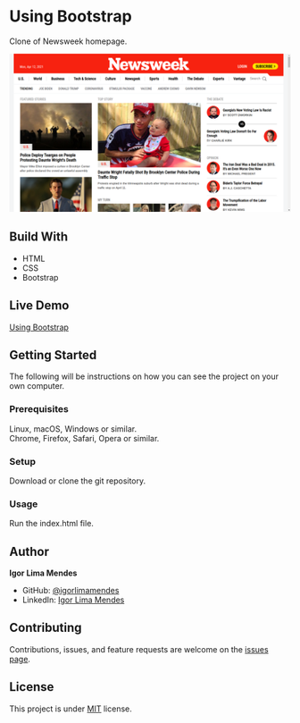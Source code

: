 # Using Bootstrap

Clone of Newsweek homepage.

![Screenshot](assets/images/using-bootstrap.png)

## Build With

- HTML
- CSS
- Bootstrap

## Live Demo

[Using Bootstrap](https://igorlimamendes.github.io/using-bootstrap/)

## Getting Started

The following will be instructions on how you can see the project on your own computer.

### Prerequisites
Linux, macOS, Windows or similar.\
Chrome, Firefox, Safari, Opera or similar.

### Setup
Download or clone the git repository.

### Usage
Run the index.html file.

## Author

**Igor Lima Mendes**

- GitHub: [@igorlimamendes](https://github.com/igorlimamendes)
- LinkedIn: [Igor Lima Mendes](https://linkedin.com/in/igorlimamendes)

## Contributing

Contributions, issues, and feature requests are welcome on the [issues page](https://github.com/igorlimamendes/using-bootstrap/issues).

## License

This project is under [MIT](https://opensource.org/licenses/MIT) license.
